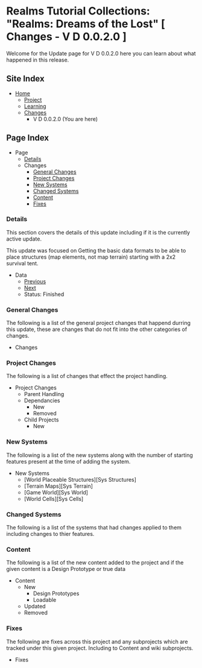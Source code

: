 [Page]:https://github.com/Ancient-Majik-Tech/Social.Wiki.Games.DreamsOfLost/blob/main/Changes/V%20P%201.0.0.0/V%20D%200.0.2.0.md

[Page Home]:https://github.com/Ancient-Majik-Tech/Social.Wiki.Games.DreamsOfLost
[Page Proj Home]:https://github.com/Ancient-Majik-Tech/Social.Wiki.Games.DreamsOfLost/blob/main/Project/Project_Home.md
[Page Learn Home]:https://github.com/Ancient-Majik-Tech/Social.Wiki.Games.DreamsOfLost/blob/main/Learning/Learning_Home.md
[Page Changes Home]:https://github.com/Ancient-Majik-Tech/Social.Wiki.Games.DreamsOfLost/blob/main/Changes/Changes_Home.md

[Page Change Previous]:https://github.com/Ancient-Majik-Tech/Social.Wiki.Games.DreamsOfLost/blob/main/Changes/V%20P%201.0.0.0/V%20D%200.0.1.0.md
[Page Change Next]:https://github.com/Ancient-Majik-Tech/Social.Wiki.Games.DreamsOfLost/blob/main/Changes/V%20P%201.0.0.0/V%20D%200.0.3.0.md

[Sec Details]:https://github.com/Ancient-Majik-Tech/Social.Wiki.Games.DreamsOfLost/blob/main/Changes/V%20P%201.0.0.0/V%20D%200.0.2.0.md#details
[Sec General]:https://github.com/Ancient-Majik-Tech/Social.Wiki.Games.DreamsOfLost/blob/main/Changes/V%20P%201.0.0.0/V%20D%200.0.2.0.md#general-changes
[Sec Proj]:https://github.com/Ancient-Majik-Tech/Social.Wiki.Games.DreamsOfLost/blob/main/Changes/V%20P%201.0.0.0/V%20D%200.0.2.0.md#project-changes
[Sec NewSys]:https://github.com/Ancient-Majik-Tech/Social.Wiki.Games.DreamsOfLost/blob/main/Changes/V%20P%201.0.0.0/V%20D%200.0.2.0.md#new-systems
[Sec ChangedSys]:https://github.com/Ancient-Majik-Tech/Social.Wiki.Games.DreamsOfLost/blob/main/Changes/V%20P%201.0.0.0/V%20D%200.0.2.0.md#changed-systems
[Sec Content]:https://github.com/Ancient-Majik-Tech/Social.Wiki.Games.DreamsOfLost/blob/main/Changes/V%20P%201.0.0.0/V%20D%200.0.2.0.md#content-changes
[Sec Fixes]:https://github.com/Ancient-Majik-Tech/Social.Wiki.Games.DreamsOfLost/blob/main/Changes/V%20P%201.0.0.0/V%20D%200.0.2.0.md#fixes

# Realms Tutorial Collections: "Realms: Dreams of the Lost" [ Changes - V D 0.0.2.0 ]

Welcome for the Update page for V D 0.0.2.0 here you can learn about what happened in this release.

## Site Index

- [Home][Page Home]
	- [Project][Page Proj Home]
	- [Learning][Page Learn Home]
	- [Changes][Page Changes Home]
		- V D 0.0.2.0 (You are here)

## Page Index

- Page
	- [Details][Sec Details]
	- Changes
		- [General Changes][Sec General]
		- [Project Changes][Sec Proj]
		- [New Systems][Sec NewSys]
		- [Changed Systems][Sec ChangedSys]
		- [Content][Sec Content]
		- [Fixes][Sec Fixes]

### Details

This section covers the details of this update including if it is the currently active update.

This update was focused on Getting the basic data formats to be able to place structures (map elements, not map terrain) starting with a 2x2 survival tent.

- Data
	- [Previous][Page Change Previous]
	- [Next][Page Change Next]
	- Status: Finished

### General Changes

The following is a list of the general project changes that happend durring this update, these are changes that do not fit into the other categories of changes.

- Changes

### Project Changes

The following is a list of changes that effect the project handling.

- Project Changes
	- Parent Handling
	- Dependancies
		- New
		- Removed
	- Child Projects
		- New

### New Systems

The following is a list of the new systems along with the number of starting features present at the time of adding the system.

- New Systems
	- [World Placeable Structures][Sys Structures]
	- [Terrain Maps][Sys Terrain]
	- [Game World][Sys World]
	- [World Cells][Sys Cells]

### Changed Systems

The following is a list of the systems that had changes applied to them including changes to thier features.

### Content

The following is a list of the new content added to the project and if the given content is a Design Prototype or true data

- Content
	- New
		- Design Prototypes
		- Loadable
	- Updated
	- Removed

### Fixes

The following are fixes across this project and any subprojects which are tracked under this given project. Including to Content and wiki subprojects.

- Fixes
